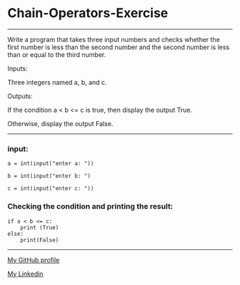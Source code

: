 # Chain-Operators-Exercise
---
Write a program that takes three input numbers and checks whether the first number is less than the second number and the second number is less than or equal to the third number.

Inputs:

Three integers named a, b, and c.

Outputs:

If the condition a < b <= c is true, then display the output True.

Otherwise, display the output False.
***
### input:
````
a = int(input("enter a: "))

b = int(input("enter b: ")

c = int(input("enter c: "))
````
### Checking the condition and printing the result:
````
if a < b <= c:
    print (True)
else:
    print(False)
````
***
[My GitHub profile](https://github.com/ahmadrezaamirii)


[My Linkedin](https://www.linkedin.com/in/ahmadreza-amiri-46936b1b2/)
